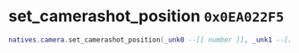 # set_camerashot_position `0x0EA022F5`

```lua
natives.camera.set_camerashot_position(_unk0 --[[ number ]], _unk1 --[[ number ]], _unk2 --[[ number ]], _unk3 --[[ number ]])
```